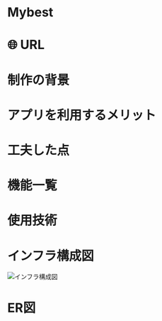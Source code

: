 # Mybest

# :globe_with_meridians: URL

# 制作の背景

# アプリを利用するメリット
# 工夫した点
# 機能一覧
# 使用技術
# インフラ構成図
![インフラ構成図](<img width="1117" alt="スクリーンショット 2020-11-18 9 46 01" src="https://user-images.githubusercontent.com/67394974/99468297-95772480-2983-11eb-91ce-457eaf8764f2.png">)

# ER図

